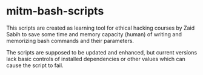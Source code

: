 # mitm-bash-scripts

This scripts are created as learning tool for ethical hacking courses by Zaid Sabih to save some time and memory capacity (human) of writing and memorizing bash commands and their parameters.

The scripts are supposed to be updated and enhanced, but current versions lack basic controls of installed dependencies or other values which can cause the script to fail.
